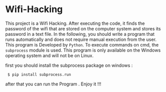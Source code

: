 # Wifi-Hacking
This project is a Wifi Hacking. After executing the code, it finds the password of the wifi that are stored on the computer system and stores its password in a text file. In the following, you should write a program that runs automatically and does not require manual execution from the user.  This program is Developed by ``` Python ```. To execute commands on cmd, the ``` subprocess ``` module is used. This program is only available on the Windows operating system and will not be on Linux.


first you should install the subprocess package on windows :
```
 $ pip install subprocess.run
```

after that you can run the Program . Enjoy it !!!